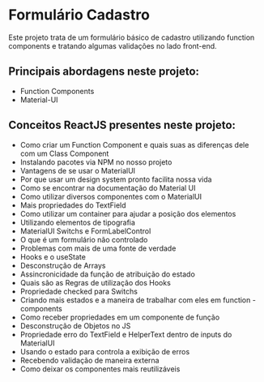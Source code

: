 # Formulário Cadastro
Este projeto trata de um formulário básico de cadastro utilizando function components e tratando algumas validações no lado front-end.
## Principais abordagens neste projeto:
- Function Components
- Material-UI

## Conceitos ReactJS presentes neste projeto:
- Como criar um Function Component e quais suas as diferenças dele com um Class Component
- Instalando pacotes via NPM no nosso projeto
- Vantagens de se usar o MaterialUI
- Por que usar um design system pronto facilita nossa vida
- Como se encontrar na documentação do Material UI
- Como utilizar diversos componentes com o MaterialUI
- Mais propriedades do TextField
- Como utilizar um container para ajudar a posição dos elementos
- Utilizando elementos de tipografia
- MaterialUI Switchs e FormLabelControl
- O que é um formulário não controlado
- Problemas com mais de uma fonte de verdade
- Hooks e o useState
- Desconstrução de Arrays
- Assincronicidade da função de atribuição do estado
- Quais são as Regras de utilização dos Hooks
- Propriedade checked para Switchs
- Criando mais estados e a maneira de trabalhar com eles em function - components
- Como receber propriedades em um componente de função
- Desconstrução de Objetos no JS
- Propriedade erro do TextField e HelperText dentro de inputs do MaterialUI
- Usando o estado para controla a exibição de erros
- Recebendo validação de maneira externa
- Como deixar os componentes mais reutilizáveis
